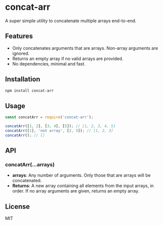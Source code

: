 # concat-arr

A super simple utility to concatenate multiple arrays end-to-end.

## Features

- Only concatenates arguments that are arrays. Non-array arguments are ignored.
- Returns an empty array if no valid arrays are provided.
- No dependencies, minimal and fast.

## Installation

```sh
npm install concat-arr
```

## Usage

```js
const concatArr = require('concat-arr');

concatArr([1, 2], [3, 4], [5]); // [1, 2, 3, 4, 5]
concatArr([1], 'not array', [2, 3]); // [1, 2, 3]
concatArr(); // []
```

## API

### concatArr(...arrays)

- **arrays**: Any number of arguments. Only those that are arrays will be concatenated.
- **Returns**: A new array containing all elements from the input arrays, in order. If no array arguments are given, returns an empty array.

## License

MIT
